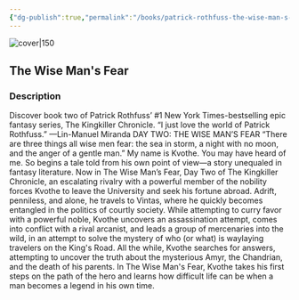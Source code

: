 ```yaml
---
{"dg-publish":true,"permalink":"/books/patrick-rothfuss-the-wise-man-s-fear/","title":"The Wise Man's Fear","tags":["Fantasy"]}
---
```




![cover|150](http://books.google.com/books/content?id=6FmJEAAAQBAJ&printsec=frontcover&img=1&zoom=1&edge=curl&source=gbs_api)

## The Wise Man's Fear

### Description

Discover book two of Patrick Rothfuss’ #1 New York Times-bestselling epic fantasy series, The Kingkiller Chronicle. “I just love the world of Patrick Rothfuss.” —Lin-Manuel Miranda DAY TWO: THE WISE MAN’S FEAR “There are three things all wise men fear: the sea in storm, a night with no moon, and the anger of a gentle man.” My name is Kvothe. You may have heard of me. So begins a tale told from his own point of view—a story unequaled in fantasy literature. Now in The Wise Man’s Fear, Day Two of The Kingkiller Chronicle, an escalating rivalry with a powerful member of the nobility forces Kvothe to leave the University and seek his fortune abroad. Adrift, penniless, and alone, he travels to Vintas, where he quickly becomes entangled in the politics of courtly society. While attempting to curry favor with a powerful noble, Kvothe uncovers an assassination attempt, comes into conflict with a rival arcanist, and leads a group of mercenaries into the wild, in an attempt to solve the mystery of who (or what) is waylaying travelers on the King's Road. All the while, Kvothe searches for answers, attempting to uncover the truth about the mysterious Amyr, the Chandrian, and the death of his parents. In The Wise Man's Fear, Kvothe takes his first steps on the path of the hero and learns how difficult life can be when a man becomes a legend in his own time.
```